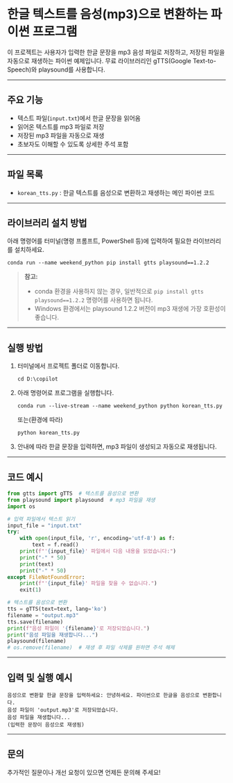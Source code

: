 # 한글 텍스트를 음성(mp3)으로 변환하는 파이썬 프로그램

이 프로젝트는 사용자가 입력한 한글 문장을 mp3 음성 파일로 저장하고, 저장된 파일을 자동으로 재생하는 파이썬 예제입니다. 무료 라이브러리인 gTTS(Google Text-to-Speech)와 playsound를 사용합니다.

---

## 주요 기능
- 텍스트 파일(`input.txt`)에서 한글 문장을 읽어옴
- 읽어온 텍스트를 mp3 파일로 저장
- 저장된 mp3 파일을 자동으로 재생
- 초보자도 이해할 수 있도록 상세한 주석 포함

---

## 파일 목록
- `korean_tts.py` : 한글 텍스트를 음성으로 변환하고 재생하는 메인 파이썬 코드

---

## 라이브러리 설치 방법
아래 명령어를 터미널(명령 프롬프트, PowerShell 등)에 입력하여 필요한 라이브러리를 설치하세요.

```
conda run --name weekend_python pip install gtts playsound==1.2.2
```

> **참고:**
> - conda 환경을 사용하지 않는 경우, 일반적으로 `pip install gtts playsound==1.2.2` 명령어를 사용하면 됩니다.
> - Windows 환경에서는 playsound 1.2.2 버전이 mp3 재생에 가장 호환성이 좋습니다.

---

## 실행 방법
1. 터미널에서 프로젝트 폴더로 이동합니다.
   ```
   cd D:\copilot
   ```
2. 아래 명령어로 프로그램을 실행합니다.
   ```
   conda run --live-stream --name weekend_python python korean_tts.py
   ```
   또는(환경에 따라)
   ```
   python korean_tts.py
   ```
3. 안내에 따라 한글 문장을 입력하면, mp3 파일이 생성되고 자동으로 재생됩니다.

---

## 코드 예시
```python
from gtts import gTTS  # 텍스트를 음성으로 변환
from playsound import playsound  # mp3 파일을 재생
import os

# 입력 파일에서 텍스트 읽기
input_file = "input.txt"
try:
    with open(input_file, 'r', encoding='utf-8') as f:
        text = f.read()
    print(f"'{input_file}' 파일에서 다음 내용을 읽었습니다:")
    print("-" * 50)
    print(text)
    print("-" * 50)
except FileNotFoundError:
    print(f"'{input_file}' 파일을 찾을 수 없습니다.")
    exit(1)

# 텍스트를 음성으로 변환
tts = gTTS(text=text, lang='ko')
filename = "output.mp3"
tts.save(filename)
print(f"음성 파일이 '{filename}'로 저장되었습니다.")
print("음성 파일을 재생합니다...")
playsound(filename)
# os.remove(filename)  # 재생 후 파일 삭제를 원하면 주석 해제
```

---

## 입력 및 실행 예시
```
음성으로 변환할 한글 문장을 입력하세요: 안녕하세요. 파이썬으로 한글을 음성으로 변환합니다.
음성 파일이 'output.mp3'로 저장되었습니다.
음성 파일을 재생합니다...
(입력한 문장이 음성으로 재생됨)
```

---

## 문의
추가적인 질문이나 개선 요청이 있으면 언제든 문의해 주세요!
